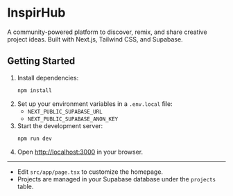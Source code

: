 # InspirHub

A community-powered platform to discover, remix, and share creative project ideas. Built with Next.js, Tailwind CSS, and Supabase.

## Getting Started

1. Install dependencies:
   ```bash
   npm install
   ```
2. Set up your environment variables in a `.env.local` file:
   - `NEXT_PUBLIC_SUPABASE_URL`
   - `NEXT_PUBLIC_SUPABASE_ANON_KEY`
3. Start the development server:
   ```bash
   npm run dev
   ```
4. Open [http://localhost:3000](http://localhost:3000) in your browser.

---

- Edit `src/app/page.tsx` to customize the homepage.
- Projects are managed in your Supabase database under the `projects` table.
